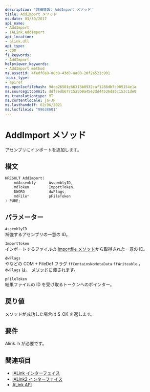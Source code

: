 ```yaml
---
description: '詳細情報: AddImport メソッド'
title: AddImport メソッド
ms.date: 03/30/2017
api_name:
- AddImport
- IALink.AddImport
api_location:
- alink.dll
api_type:
- COM
f1_keywords:
- AddImport
helpviewer_keywords:
- AddImport method
ms.assetid: 4fedf8a0-08c8-43d0-aa00-20f2a521c991
topic_type:
- apiref
ms.openlocfilehash: 9dca26501e66313b0932caf1288db7c909154e1a
ms.sourcegitcommit: ddf7edb67715a5b9a45e3dd44536dabc153c1de0
ms.translationtype: MT
ms.contentlocale: ja-JP
ms.lasthandoff: 02/06/2021
ms.locfileid: "99638601"
---
```

# <a name="addimport-method"></a>AddImport メソッド

アセンブリにインポートを追加します。  
  
## <a name="syntax"></a>構文  
  
```cpp  
HRESULT AddImport(  
    mdAssembly      AssemblyID,  
    mdToken         ImportToken,  
    DWORD           dwFlags,  
    mdFile*         pFileToken  
) PURE;  
```  
  
## <a name="parameters"></a>パラメーター  

 `AssemblyID`  
 補強するアセンブリの一意の ID。  
  
 `ImportToken`  
 インポートするファイルの [Importfile メソッド](importfile-method.md)から取得された一意の ID。  
  
 `dwFlags`  
 やなどの COM + FileDef フラグ `ffContainsNoMetaData` `ffWriteable` 。 `dwFlags` は、 [メソッド](../metadata/imetadataassemblyemit-definefile-method.md)に渡されます。  
  
 `pFileToken`  
 結果ファイルの ID を受け取るトークンへのポインター。  
  
## <a name="return-value"></a>戻り値  

 メソッドが成功した場合は S_OK を返します。  
  
## <a name="requirements"></a>要件  

 Alink. h が必要です。  
  
## <a name="see-also"></a>関連項目

- [IALink インターフェイス](ialink-interface.md)
- [IALink2 インターフェイス](ialink2-interface.md)
- [ALink API](index.md)
